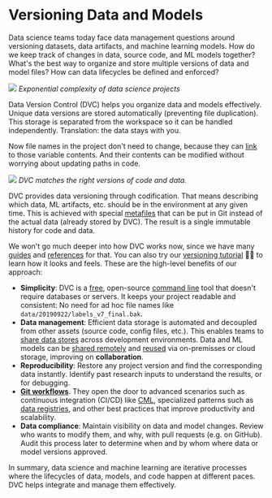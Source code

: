 # Versioning Data and Models

Data science teams today face data management questions around versioning
datasets, data artifacts, and machine learning models. How do we keep track of
changes in data, source code, and ML models together? What's the best way to
organize and store multiple versions of data and model files? How can data
lifecycles be defined and enforced?

![](/img/data-ver-complex.png) _Exponential complexity of data science projects_

Data Version Control (DVC) helps you organize data and models effectively.
Unique data versions are stored automatically (preventing file duplication).
This storage is separated from the <abbr>workspace</abbr> so it can be handled
independently. Translation: the data stays with you.

Now file names in the project don't need to change, because they can
[link](/doc/user-guide/large-dataset-optimization#file-link-types-for-the-dvc-cache)
to those variable contents. And their contents can be modified without worrying
about updating paths in code.

![](/img/project-versions.png) _DVC matches the right versions of code and
data._

DVC provides data versioning through codification. That means describing which
data, ML artifacts, etc. should be in the environment at any given time. This is
achieved with special [metafiles](/doc/user-guide/dvc-files-and-directories)
that can be put in Git instead of the actual data (already stored by DVC). The
result is a single immutable history for code and data.

We won't go much deeper into how DVC works now, since we have many
[guides](/doc/user-guide) and [references](/doc/command-reference) for that. You
can also try our
[versioning tutorial](/doc/use-cases/versioning-data-and-model-files/tutorial)
👩‍💻 to learn how it looks and feels. These are the high-level benefits of our
approach:

- **Simplicity**: DVC is a
  [free](https://github.com/iterative/dvc/blob/master/LICENSE), open-source
  [command line](/doc/command-reference) tool that doesn't require databases or
  servers. It keeps your project readable and consistent: No need for ad hoc
  file names like `data/20190922/labels_v7_final.bak`.
- **Data management**: Efficient data storage is automated and decoupled from
  other assets (source code, config files, etc.). This enables teams to
  [share data stores](/doc/use-cases/shared-development-server) across
  development environments. Data and ML models can be
  [shared remotely](/doc/use-cases/sharing-data-and-model-files) and
  [reused](/doc/start/data-access) via on-premisses or cloud storage, improving
  on **collaboration**.
- **Reproducibility**: Restore any project version and find the corresponding
  data instantly. Identify past research inputs to understand the results, or
  for debugging.
- [**Git workflows**](https://about.gitlab.com/topics/version-control/what-is-git-workflow/).
  They open the door to advanced scenarios such as continuous integration
  (CI/CD) like [CML](https://cml.dev/), specialized patterns such as
  [data registries](/doc/use-cases/data-registries), and other best practices
  that improve productivity and scalability.
- **Data compliance**: Maintain visibility on data and model changes. Review who
  wants to modify them, and why, with pull requests (e.g. on GitHub). Audit this
  process later to determine when and by whom where data or model versions
  approved.

In summary, data science and machine learning are iterative processes where the
lifecycles of data, models, and code happen at different paces. DVC helps
integrate and manage them effectively.
